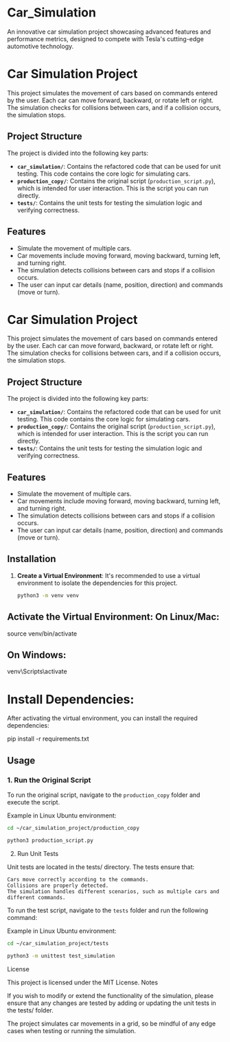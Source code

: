 # Car_Simulation
An innovative car simulation project showcasing advanced features and performance metrics, designed to compete with Tesla's cutting-edge automotive technology.


# Car Simulation Project

This project simulates the movement of cars based on commands entered by the user. Each car can move forward, backward, or rotate left or right. The simulation checks for collisions between cars, and if a collision occurs, the simulation stops.

## Project Structure

The project is divided into the following key parts:

- **`car_simulation/`**: Contains the refactored code that can be used for unit testing. This code contains the core logic for simulating cars.
- **`production_copy/`**: Contains the original script (`production_script.py`), which is intended for user interaction. This is the script you can run directly.
- **`tests/`**: Contains the unit tests for testing the simulation logic and verifying correctness.
  
## Features

- Simulate the movement of multiple cars.
- Car movements include moving forward, moving backward, turning left, and turning right.
- The simulation detects collisions between cars and stops if a collision occurs.
- The user can input car details (name, position, direction) and commands (move or turn).


# Car Simulation Project

This project simulates the movement of cars based on commands entered by the user. Each car can move forward, backward, or rotate left or right. The simulation checks for collisions between cars, and if a collision occurs, the simulation stops.

## Project Structure

The project is divided into the following key parts:

- **`car_simulation/`**: Contains the refactored code that can be used for unit testing. This code contains the core logic for simulating cars.
- **`production_copy/`**: Contains the original script (`production_script.py`), which is intended for user interaction. This is the script you can run directly.
- **`tests/`**: Contains the unit tests for testing the simulation logic and verifying correctness.

## Features

- Simulate the movement of multiple cars.
- Car movements include moving forward, moving backward, turning left, and turning right.
- The simulation detects collisions between cars and stops if a collision occurs.
- The user can input car details (name, position, direction) and commands (move or turn).

## Installation

1. **Create a Virtual Environment**:
   It's recommended to use a virtual environment to isolate the dependencies for this project.

   ```bash
   python3 -m venv venv
   ```


## Activate the Virtual Environment: On Linux/Mac:

source venv/bin/activate

## On Windows:

venv\Scripts\activate



# Install Dependencies: 

After activating the virtual environment, you can install the required dependencies:

pip install -r requirements.txt




## Usage

### 1. Run the Original Script
To run the original script, navigate to the `production_copy` folder and execute the script.

Example in Linux Ubuntu environment:

```bash
cd ~/car_simulation_project/production_copy

python3 production_script.py
```



2. Run Unit Tests

Unit tests are located in the tests/ directory. The tests ensure that:

    Cars move correctly according to the commands.
    Collisions are properly detected.
    The simulation handles different scenarios, such as multiple cars and different commands.

To run the test script, navigate to the `tests` folder and run the following command:

Example in Linux Ubuntu environment:

```bash
cd ~/car_simulation_project/tests

python3 -m unittest test_simulation
```



License

This project is licensed under the MIT License.
Notes

If you wish to modify or extend the functionality of the simulation, please ensure that any changes are tested by adding or updating the unit tests in the tests/ folder.

The project simulates car movements in a grid, so be mindful of any edge cases when testing or running the simulation.
